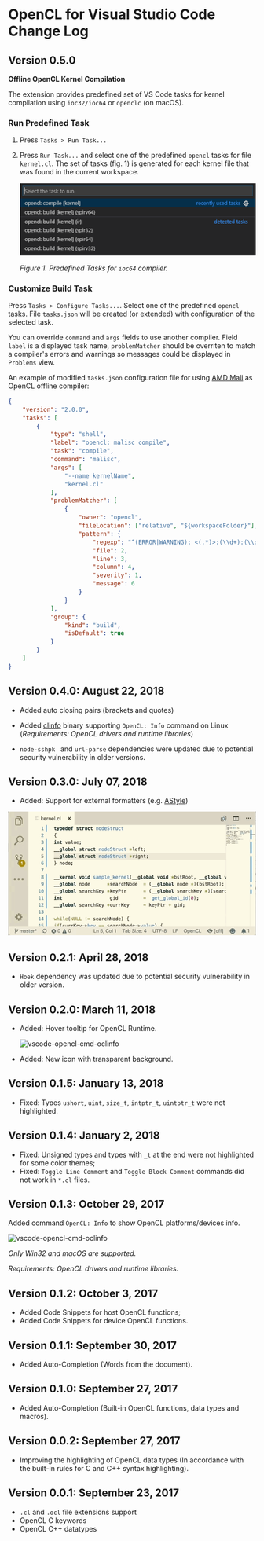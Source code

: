 # OpenCL for Visual Studio Code Change Log

## Version 0.5.0

**Offline OpenCL Kernel Compilation**

The extension provides predefined set of VS Code tasks for kernel compilation using `ioc32/ioc64` or `openclc` (on macOS).

### Run Predefined Task

1. Press `Tasks > Run Task...`

2. Press `Run Task...` and select one of the predefined `opencl` tasks for file `kernel.cl`. The set of tasks (fig. 1) is generated for each kernel file that was found in the current workspace.

    ![fig 1](https://raw.githubusercontent.com/Galarius/vscode-opencl/master/images/vscode-opencl-clc-2.png)

    *Figure 1. Predefined Tasks for `ioc64` compiler.*

### Customize Build Task

Press `Tasks > Configure Tasks...`. Select one of the predefined `opencl` tasks. File `tasks.json` will be created (or extended) with configuration of the selected task.

You can override `command` and `args` fields to use another compiler. Field `label` is a displayed task name, `problemMatcher` should be overriten to match a compiler's errors and warnings so messages could be displayed in `Problems` view.

An example of modified `tasks.json` configuration file for using [AMD Mali](https://developer.arm.com/products/software-development-tools/graphics-development-tools/mali-offline-compiler) as OpenCL offline compiler:

```json
{
    "version": "2.0.0",
    "tasks": [
        {
            "type": "shell",
            "label": "opencl: malisc compile",
            "task": "compile",
            "command": "malisc",
            "args": [
                "--name kernelName",
                "kernel.cl"
            ],
            "problemMatcher": [
                {
                    "owner": "opencl",
                    "fileLocation": ["relative", "${workspaceFolder}"],
                    "pattern": {
                        "regexp": "^(ERROR|WARNING): <(.*)>:(\\d+):(\\d+): (error|warning): (.*)$",
                        "file": 2,
                        "line": 3,
                        "column": 4,
                        "severity": 1,
                        "message": 6
                    }
                }
            ],
            "group": {
                "kind": "build",
                "isDefault": true
            }
        }
    ]
}
```

## Version 0.4.0: August 22, 2018

* Added auto closing pairs (brackets and quotes)

* Added [clinfo](https://github.com/Oblomov/clinfo) binary supporting `OpenCL: Info` command on Linux (*Requirements: OpenCL drivers and runtime libraries*)

* `node-sshpk ` and `url-parse` dependencies were updated due to potential security vulnerability in older versions.

## Version 0.3.0: July 07, 2018

* Added: Support for external formatters (e.g. [AStyle](http://astyle.sourceforge.net))

![vscode-opencl-formatting](https://raw.githubusercontent.com/Galarius/vscode-opencl/master/images/vscode-opencl-formatting.gif)

## Version 0.2.1: April 28, 2018

* `Hoek` dependency was updated due to potential security vulnerability in older version.

## Version 0.2.0: March 11, 2018

* Added: Hover tooltip for OpenCL Runtime.
    
    ![vscode-opencl-cmd-oclinfo](https://raw.githubusercontent.com/Galarius/vscode-opencl/master/images/vscode-opencl-hover.gif)

* Added: New icon with transparent background.

## Version 0.1.5: January 13, 2018

* Fixed: Types `ushort`, `uint`, `size_t`, `intptr_t`, `uintptr_t` were not highlighted.

## Version 0.1.4: January 2, 2018

* Fixed: Unsigned types and types with `_t` at the end were not highlighted for some color themes;
* Fixed: `Toggle Line Comment` and `Toggle Block Comment` commands did not work in `*.cl` files.

## Version 0.1.3: October 29, 2017

Added command `OpenCL: Info` to show OpenCL platforms/devices info.

![vscode-opencl-cmd-oclinfo](https://raw.githubusercontent.com/Galarius/vscode-opencl/master/images/vscode-opencl-cmd-oclinfo.gif)

*Only Win32 and macOS are supported.*

*Requirements: OpenCL drivers and runtime libraries.*

## Version 0.1.2: October 3, 2017

* Added Code Snippets for host OpenCL functions;
* Added Code Snippets for device OpenCL functions.

## Version 0.1.1: September 30, 2017

* Added Auto-Completion (Words from the document).

## Version 0.1.0: September 27, 2017

* Added Auto-Completion (Built-in OpenCL functions, data types and macros).

## Version 0.0.2: September 27, 2017

* Improving the highlighting of OpenCL data types (In accordance with the built-in rules for C and C++ syntax highlighting).

## Version 0.0.1: September 23, 2017

* `.cl` and `.ocl` file extensions support
* OpenCL C keywords
* OpenCL C++ datatypes
